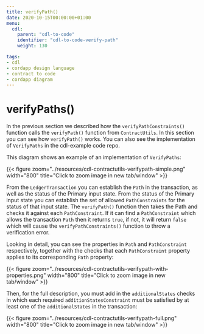 ```yaml
---
title: verifyPath()
date: 2020-10-15T00:00:00+01:00
menu:
  cdl:
    parent: "cdl-to-code"
    identifier: "cdl-to-code-verify-path"
    weight: 130

tags:
- cdl
- cordapp design language
- contract to code
- cordapp diagram
---
```





# verifyPaths()

In the previous section we described how the `verifyPathConstraints()` function calls the `verifyPath()` function from `ContractUtils`. In this section you can see how `verifyPath()` works. You can also see the implementation of `VerifyPaths` in the cdl-example code repo.

This diagram shows an example of an implementation of `VerifyPaths`:

{{< figure zoom="../resources/cdl-contractutils-verifypath-simple.png" width="800" title="Click to zoom image in new tab/window" >}}

From the `LedgerTransaction` you can establish the `Path` in the transaction, as well as the status of the Primary input state. From the status of the Primary input state you can establish the set of allowed `PathConstraints` for the status of that input state. The `verifyPath()` function then takes the Path and checks it against each `PathConstraint`. If it can find a `PathConstraint` which allows the transaction `Path` then it returns `true`, if not, it will return `false` which will cause the `verifyPathConstraints()` function to throw a verification error.

Looking in detail, you can see the properties in `Path` and `PathConstraint` respectively, together with the checks that each `PathConstraint` property applies to its corresponding `Path` property:

{{< figure zoom="../resources/cdl-contractutils-verifypath-with-properties.png" width="800" title="Click to zoom image in new tab/window" >}}


Then, for the full description, you must add in the `additionalStates` checks in which each required `additionStatesConstraint` must be satisfied by at least one of the `additionalStates` in the transaction:

{{< figure zoom="../resources/cdl-contractutils-verifypath-full.png" width="800" title="Click to zoom image in new tab/window" >}}
